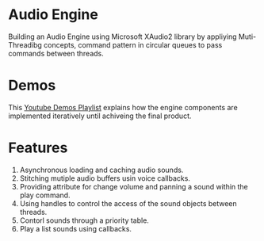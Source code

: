 # Audio Engine
Building an Audio Engine using Microsoft XAudio2 library by appliying Muti-Threadibg concepts, command pattern in circular queues to pass commands between threads.

# Demos
This [Youtube Demos Playlist](https://www.youtube.com/playlist?list=PLiPAB5oCbbf8cbWEYzPHaxj6MsrC0gHf7) explains how the engine components are implemented iteratively until achiveing the final product.

# Features
1. Asynchronous loading and caching audio sounds.
2. Stitching mutiple audio buffers usin voice callbacks.
3. Providing attribute for change volume and panning a sound within the play command.
4. Using handles to control the access of the sound objects between threads.
5. Contorl sounds through a priority table.
6. Play a list sounds using callbacks.
